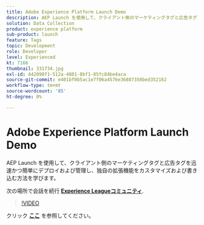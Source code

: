 ```yaml
---
title: Adobe Experience Platform Launch Demo
description: AEP Launch を使用して、クライアント側のマーケティングタグと広告タグを迅速かつ簡単にデプロイおよび管理し、独自の拡張機能をカスタマイズおよび書き込む方法を学びます。 このセッションは、Adobe Developers Live Content イベントの一部として配信されました。
solution: Data Collection
product: experience platform
sub-product: launch
feature: Tags
topic: Development
role: Developer
level: Experienced
kt: 7166
thumbnail: 331734.jpg
exl-id: 442098f1-512a-4801-8bf1-85fc84be4aca
source-git-commit: e401bf0b5ac1e7f06a4576e36887358bed352162
workflow-type: tm+mt
source-wordcount: '85'
ht-degree: 0%

---
```


# Adobe Experience Platform Launch Demo

AEP Launch を使用して、クライアント側のマーケティングタグと広告タグを迅速かつ簡単にデプロイおよび管理し、独自の拡張機能をカスタマイズおよび書き込む方法を学びます。

次の場所で会話を続行 **[Experience Leagueコミュニティ](https://adobe.ly/36Yd3v6)**.

>[!VIDEO](https://video.tv.adobe.com/v/331734/?quality=12&learn=on&hidetitle=true)

クリック **[ここ](/help/adobe-developers-live/assets/experience-platform-launch-demo.pdf)** を参照してください。

